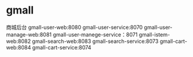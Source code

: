 # gmall
商城后台
gmall-user-web:8080
gmall-user-service:8070
gmall-user-manage-web:8081
gmall-user-manege-service：8071
gmall-istem-web:8082
gmall-search-web:8083
gmall-search-service:8073
gmall-cart-web:8084
gmall-cart-service:8074

